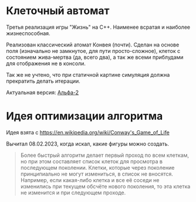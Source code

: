 Клеточный автомат
=================

Третья реализация игры "Жизнь" на С++. Наименее всратая и наиболее
жизнеспособная.

Реализован классический атомат Конвея (почти). Сделан на основе поля
(изначально не замкнутое, для пути просто-сложное), клеток с состоянием
жива-мертва (да, всего два), а так же всеми приблудами для отображения
не в консоли. 

Так же не учтено, что при статичной картине симуляция должна прекратить
делать итерации.

Актуальная версия: [Альфа-2](TODO.md#alfa-2)


# Идея оптимизации алгоритма

Идея взята с https://en.wikipedia.org/wiki/Conway's_Game_of_Life

Вычитал 08.02.2023, когда искал, какие фигуры можно создать.

> Более быстрый алгоритм делает первый проход по всем клеткам, но при этом
> составляет список клеток для просмотра в последующем поколении. Клетки,
> которые через поколение принципиально не могут измениться, в список не
> вносятся. Например, если какая-либо клетка и все её соседи не изменились
> при текущем обсчёте нового поколения, то эта клетка не изменится и при
> следующем проходе.

